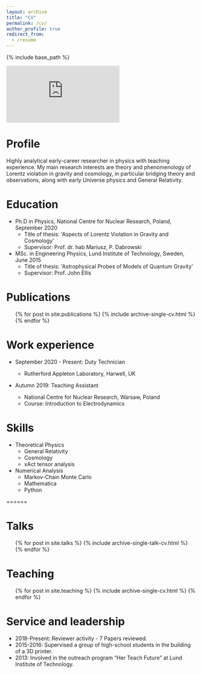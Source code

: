 ```yaml
---
layout: archive
title: "CV"
permalink: /cv/
author_profile: true
redirect_from:
  - /resume
---
```


{% include base_path %}

<embed src="https://nilsanilsson.github.io/files/CV_092020.pdf" type="application/pdf" />

Profile
======
Highly analytical early-career researcher in physics with teaching experience. My main research interests
are theory and phenomenology of Lorentz violation in gravity and cosmology, in particular bridging theory and
observations, along with early Universe physics and General Relativity.

Education
======
* Ph.D in Physics, National Centre for Nuclear Research, Poland, September 2020
    * Title of thesis: 'Aspects of Lorentz Violation in Gravity and Cosmology'
    * Supervisor: Prof. dr. hab Mariusz, P. Dabrowski
* MSc. in Engineering Physics, Lund Institute of Technology, Sweden, June 2015
    * Title of thesis: 'Astrophysical Probes of Models of Quantum Gravity'
    * Supervisor: Prof. John Ellis

Publications
======
  <ul>{% for post in site.publications %}
    {% include archive-single-cv.html %}
  {% endfor %}</ul>


Work experience
======
* September 2020 - Present: Duty Technician
  * Rutherford Appleton Laboratory, Harwell, UK

* Autumn 2019: Teaching Assistant
  * National Centre for Nuclear Research, Warsaw, Poland
  * Course: Introduction to Electrodynamics
  
Skills
======
* Theoretical Physics
  * General Relativity
  * Cosmology
  * xAct tensor analysis
* Numerical Analysis
  * Markov-Chain Monte Carlo
  * Mathematica
  * Python

======
  
Talks
======
  <ul>{% for post in site.talks %}
    {% include archive-single-talk-cv.html %}
  {% endfor %}</ul>
  
Teaching
======
  <ul>{% for post in site.teaching %}
    {% include archive-single-cv.html %}
  {% endfor %}</ul>
  
Service and leadership
======
* 2018-Present: Reviewer activity - 7 Papers reviewed.
* 2015-2016: Supervised a group of high-school students in the building of a 3D printer.
* 2013: Involved in the outreach program “Her Teach Future” at Lund Institute of Technology.
